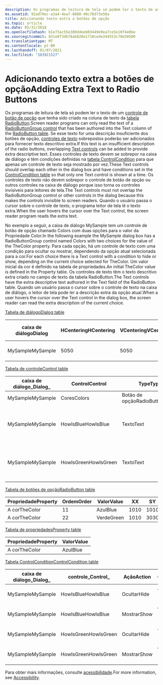 ```yaml
---
description: Os programas de leitura de tela só podem ler o texto de um controle de botão de opção que tenha sido criado na coluna de texto da tabela RadioButton.
ms.assetid: 92ad70ec-a3a4-4ea7-8888-40c78d73e58a
title: Adicionando texto extra a botões de opção
ms.topic: article
ms.date: 05/31/2018
ms.openlocfilehash: b1e73ac55e300ddee603449e9ea7ce5e10f4e0be
ms.sourcegitcommit: 831e8f3db78ab820e1710cede244553c70e50500
ms.translationtype: MT
ms.contentlocale: pt-BR
ms.lasthandoff: 01/07/2021
ms.locfileid: "103921527"
---
```

# <a name="adding-extra-text-to-radio-buttons"></a><span data-ttu-id="7c78f-103">Adicionando texto extra a botões de opção</span><span class="sxs-lookup"><span data-stu-id="7c78f-103">Adding Extra Text to Radio Buttons</span></span>

<span data-ttu-id="7c78f-104">Os programas de leitura de tela só podem ler o texto de um [controle de botão de opção](radiobuttongroup-control.md) que tenha sido criado na coluna de texto da [tabela RadioButton](radiobutton-table.md).</span><span class="sxs-lookup"><span data-stu-id="7c78f-104">Screen reader programs can only read the text of a [RadioButtonGroup control](radiobuttongroup-control.md) that has been authored into the Text column of the [RadioButton table](radiobutton-table.md).</span></span> <span data-ttu-id="7c78f-105">Se esse texto for uma descrição insuficiente dos botões de opção, [controles de texto](text-control.md) sobrepostos poderão ser adicionados para fornecer texto descritivo extra.</span><span class="sxs-lookup"><span data-stu-id="7c78f-105">If this text is an insufficient description of the radio buttons, overlapping [Text controls](text-control.md) can be added to provide extra descriptive text.</span></span> <span data-ttu-id="7c78f-106">Esses controles de texto devem se sobrepor na caixa de diálogo e têm condições definidas na [tabela ControlCondition](controlcondition-table.md) para que apenas um controle de texto seja mostrado por vez.</span><span class="sxs-lookup"><span data-stu-id="7c78f-106">These Text controls should overlap each other in the dialog box and have conditions set in the [ControlCondition table](controlcondition-table.md) so that only one Text control is shown at a time.</span></span> <span data-ttu-id="7c78f-107">Os controles de texto não devem sobrepor o controle de botão de opção ou outros controles na caixa de diálogo porque isso torna os controles invisíveis para leitores de tela.</span><span class="sxs-lookup"><span data-stu-id="7c78f-107">The Text controls must not overlap the RadioButtonGroup control or other controls in the dialog because this makes the controls invisible to screen readers.</span></span> <span data-ttu-id="7c78f-108">Quando o usuário passa o cursor sobre o controle de texto, o programa leitor de tela lê o texto extra.</span><span class="sxs-lookup"><span data-stu-id="7c78f-108">When the user hovers the cursor over the Text control, the screen reader program reads the extra text.</span></span>

<span data-ttu-id="7c78f-109">No exemplo a seguir, a caixa de diálogo MySample tem um controle de botão de opção chamado Colors com duas opções para o valor da Propriedade Color.</span><span class="sxs-lookup"><span data-stu-id="7c78f-109">In the following example the MySample dialog box has a RadioButtonGroup control named Colors with two choices for the value of the TheColor property.</span></span> <span data-ttu-id="7c78f-110">Para cada opção, há um controle de texto com uma condição para ocultar ou mostrar, dependendo da opção atual selecionada para a cor.</span><span class="sxs-lookup"><span data-stu-id="7c78f-110">For each choice there is a Text control with a condition to hide or show, depending on the current choice selected for TheColor.</span></span> <span data-ttu-id="7c78f-111">Um valor inicial da cor é definido na tabela de propriedades.</span><span class="sxs-lookup"><span data-stu-id="7c78f-111">An initial TheColor value is defined in the Property table.</span></span> <span data-ttu-id="7c78f-112">Os controles de texto têm o texto descritivo extra criado no campo de texto da tabela RadioButton.</span><span class="sxs-lookup"><span data-stu-id="7c78f-112">The Text controls have the extra descriptive text authored in the Text field of the RadioButton table.</span></span> <span data-ttu-id="7c78f-113">Quando um usuário passa o cursor sobre o controle de texto na caixa de diálogo, o leitor de tela pode ler a descrição extra da opção atual.</span><span class="sxs-lookup"><span data-stu-id="7c78f-113">When a user hovers the cursor over the Text control in the dialog box, the screen reader can read the extra description of the current choice.</span></span>

[<span data-ttu-id="7c78f-114">Tabela de diálogo</span><span class="sxs-lookup"><span data-stu-id="7c78f-114">Dialog table</span></span>](dialog-table.md)



| <span data-ttu-id="7c78f-115">caixa de diálogo</span><span class="sxs-lookup"><span data-stu-id="7c78f-115">Dialog</span></span>   | <span data-ttu-id="7c78f-116">HCentering</span><span class="sxs-lookup"><span data-stu-id="7c78f-116">HCentering</span></span> | <span data-ttu-id="7c78f-117">VCentering</span><span class="sxs-lookup"><span data-stu-id="7c78f-117">VCentering</span></span> | <span data-ttu-id="7c78f-118">Largura</span><span class="sxs-lookup"><span data-stu-id="7c78f-118">Width</span></span> | <span data-ttu-id="7c78f-119">Altura</span><span class="sxs-lookup"><span data-stu-id="7c78f-119">Height</span></span> | <span data-ttu-id="7c78f-120">Atributos</span><span class="sxs-lookup"><span data-stu-id="7c78f-120">Attributes</span></span> | <span data-ttu-id="7c78f-121">Título</span><span class="sxs-lookup"><span data-stu-id="7c78f-121">Title</span></span>                    | <span data-ttu-id="7c78f-122">Controlar \_ primeiro</span><span class="sxs-lookup"><span data-stu-id="7c78f-122">Control\_First</span></span> | <span data-ttu-id="7c78f-123">Padrão de controle \_</span><span class="sxs-lookup"><span data-stu-id="7c78f-123">Control\_Default</span></span> | <span data-ttu-id="7c78f-124">\_Cancelar controle</span><span class="sxs-lookup"><span data-stu-id="7c78f-124">Control\_Cancel</span></span> |
|----------|------------|------------|-------|--------|------------|--------------------------|----------------|------------------|-----------------|
| <span data-ttu-id="7c78f-125">MySample</span><span class="sxs-lookup"><span data-stu-id="7c78f-125">MySample</span></span> | <span data-ttu-id="7c78f-126">50</span><span class="sxs-lookup"><span data-stu-id="7c78f-126">50</span></span>         | <span data-ttu-id="7c78f-127">50</span><span class="sxs-lookup"><span data-stu-id="7c78f-127">50</span></span>         | <span data-ttu-id="7c78f-128">200</span><span class="sxs-lookup"><span data-stu-id="7c78f-128">200</span></span>   | <span data-ttu-id="7c78f-129">180</span><span class="sxs-lookup"><span data-stu-id="7c78f-129">180</span></span>    | <span data-ttu-id="7c78f-130">3</span><span class="sxs-lookup"><span data-stu-id="7c78f-130">3</span></span>          | <span data-ttu-id="7c78f-131">Botões de opção acessíveis</span><span class="sxs-lookup"><span data-stu-id="7c78f-131">Accessible radio buttons</span></span> | <span data-ttu-id="7c78f-132">Cores</span><span class="sxs-lookup"><span data-stu-id="7c78f-132">Colors</span></span>         | <span data-ttu-id="7c78f-133">Avançar</span><span class="sxs-lookup"><span data-stu-id="7c78f-133">Next</span></span>             |                 |



 

[<span data-ttu-id="7c78f-134">Tabela de controle</span><span class="sxs-lookup"><span data-stu-id="7c78f-134">Control table</span></span>](control-table.md)



| <span data-ttu-id="7c78f-135">caixa de diálogo\_</span><span class="sxs-lookup"><span data-stu-id="7c78f-135">Dialog\_</span></span> | <span data-ttu-id="7c78f-136">Control</span><span class="sxs-lookup"><span data-stu-id="7c78f-136">Control</span></span>    | <span data-ttu-id="7c78f-137">Type</span><span class="sxs-lookup"><span data-stu-id="7c78f-137">Type</span></span>             | <span data-ttu-id="7c78f-138">X</span><span class="sxs-lookup"><span data-stu-id="7c78f-138">X</span></span>   | <span data-ttu-id="7c78f-139">S</span><span class="sxs-lookup"><span data-stu-id="7c78f-139">Y</span></span>   | <span data-ttu-id="7c78f-140">Largura</span><span class="sxs-lookup"><span data-stu-id="7c78f-140">Width</span></span> | <span data-ttu-id="7c78f-141">Altura</span><span class="sxs-lookup"><span data-stu-id="7c78f-141">Height</span></span> | <span data-ttu-id="7c78f-142">Atributos</span><span class="sxs-lookup"><span data-stu-id="7c78f-142">Attributes</span></span> | <span data-ttu-id="7c78f-143">Propriedade</span><span class="sxs-lookup"><span data-stu-id="7c78f-143">Property</span></span> | <span data-ttu-id="7c78f-144">Texto</span><span class="sxs-lookup"><span data-stu-id="7c78f-144">Text</span></span>                               | <span data-ttu-id="7c78f-145">\_Próximo controle</span><span class="sxs-lookup"><span data-stu-id="7c78f-145">Control\_Next</span></span> | <span data-ttu-id="7c78f-146">Ajuda</span><span class="sxs-lookup"><span data-stu-id="7c78f-146">Help</span></span> |
|----------|------------|------------------|-----|-----|-------|--------|------------|----------|------------------------------------|---------------|------|
| <span data-ttu-id="7c78f-147">MySample</span><span class="sxs-lookup"><span data-stu-id="7c78f-147">MySample</span></span> | <span data-ttu-id="7c78f-148">Cores</span><span class="sxs-lookup"><span data-stu-id="7c78f-148">Colors</span></span>     | <span data-ttu-id="7c78f-149">Botão de opção</span><span class="sxs-lookup"><span data-stu-id="7c78f-149">RadioButtonGroup</span></span> | <span data-ttu-id="7c78f-150">2</span><span class="sxs-lookup"><span data-stu-id="7c78f-150">2</span></span>   | <span data-ttu-id="7c78f-151">20</span><span class="sxs-lookup"><span data-stu-id="7c78f-151">20</span></span>  | <span data-ttu-id="7c78f-152">100</span><span class="sxs-lookup"><span data-stu-id="7c78f-152">100</span></span>   | <span data-ttu-id="7c78f-153">50</span><span class="sxs-lookup"><span data-stu-id="7c78f-153">50</span></span>     | <span data-ttu-id="7c78f-154">3</span><span class="sxs-lookup"><span data-stu-id="7c78f-154">3</span></span>          | <span data-ttu-id="7c78f-155">A cor</span><span class="sxs-lookup"><span data-stu-id="7c78f-155">TheColor</span></span> |                                    | <span data-ttu-id="7c78f-156">Avançar</span><span class="sxs-lookup"><span data-stu-id="7c78f-156">Next</span></span>          |      |
| <span data-ttu-id="7c78f-157">MySample</span><span class="sxs-lookup"><span data-stu-id="7c78f-157">MySample</span></span> | <span data-ttu-id="7c78f-158">HowIsBlue</span><span class="sxs-lookup"><span data-stu-id="7c78f-158">HowIsBlue</span></span>  | <span data-ttu-id="7c78f-159">Texto</span><span class="sxs-lookup"><span data-stu-id="7c78f-159">Text</span></span>             | <span data-ttu-id="7c78f-160">20</span><span class="sxs-lookup"><span data-stu-id="7c78f-160">20</span></span>  | <span data-ttu-id="7c78f-161">80</span><span class="sxs-lookup"><span data-stu-id="7c78f-161">80</span></span>  | <span data-ttu-id="7c78f-162">150</span><span class="sxs-lookup"><span data-stu-id="7c78f-162">150</span></span>   | <span data-ttu-id="7c78f-163">15</span><span class="sxs-lookup"><span data-stu-id="7c78f-163">15</span></span>     | <span data-ttu-id="7c78f-164">2</span><span class="sxs-lookup"><span data-stu-id="7c78f-164">2</span></span>          |          | <span data-ttu-id="7c78f-165">É como o céu em um dia claro.</span><span class="sxs-lookup"><span data-stu-id="7c78f-165">It is like the sky on a clear day.</span></span> |               |      |
| <span data-ttu-id="7c78f-166">MySample</span><span class="sxs-lookup"><span data-stu-id="7c78f-166">MySample</span></span> | <span data-ttu-id="7c78f-167">HowIsGreen</span><span class="sxs-lookup"><span data-stu-id="7c78f-167">HowIsGreen</span></span> | <span data-ttu-id="7c78f-168">Texto</span><span class="sxs-lookup"><span data-stu-id="7c78f-168">Text</span></span>             | <span data-ttu-id="7c78f-169">20</span><span class="sxs-lookup"><span data-stu-id="7c78f-169">20</span></span>  | <span data-ttu-id="7c78f-170">80</span><span class="sxs-lookup"><span data-stu-id="7c78f-170">80</span></span>  | <span data-ttu-id="7c78f-171">150</span><span class="sxs-lookup"><span data-stu-id="7c78f-171">150</span></span>   | <span data-ttu-id="7c78f-172">15</span><span class="sxs-lookup"><span data-stu-id="7c78f-172">15</span></span>     | <span data-ttu-id="7c78f-173">2</span><span class="sxs-lookup"><span data-stu-id="7c78f-173">2</span></span>          |          | <span data-ttu-id="7c78f-174">É como a grama na primavera.</span><span class="sxs-lookup"><span data-stu-id="7c78f-174">It is like grass in the spring.</span></span>    |               |      |



 

[<span data-ttu-id="7c78f-175">Tabela de botões de opção</span><span class="sxs-lookup"><span data-stu-id="7c78f-175">RadioButton table</span></span>](radiobutton-table.md)



| <span data-ttu-id="7c78f-176">Propriedade</span><span class="sxs-lookup"><span data-stu-id="7c78f-176">Property</span></span> | <span data-ttu-id="7c78f-177">Ordem</span><span class="sxs-lookup"><span data-stu-id="7c78f-177">Order</span></span> | <span data-ttu-id="7c78f-178">Valor</span><span class="sxs-lookup"><span data-stu-id="7c78f-178">Value</span></span> | <span data-ttu-id="7c78f-179">X</span><span class="sxs-lookup"><span data-stu-id="7c78f-179">X</span></span>   | <span data-ttu-id="7c78f-180">S</span><span class="sxs-lookup"><span data-stu-id="7c78f-180">Y</span></span>   | <span data-ttu-id="7c78f-181">Largura</span><span class="sxs-lookup"><span data-stu-id="7c78f-181">Width</span></span> | <span data-ttu-id="7c78f-182">Altura</span><span class="sxs-lookup"><span data-stu-id="7c78f-182">Height</span></span> | <span data-ttu-id="7c78f-183">Texto</span><span class="sxs-lookup"><span data-stu-id="7c78f-183">Text</span></span>   | <span data-ttu-id="7c78f-184">Ajuda</span><span class="sxs-lookup"><span data-stu-id="7c78f-184">Help</span></span> |
|----------|-------|-------|-----|-----|-------|--------|--------|------|
| <span data-ttu-id="7c78f-185">A cor</span><span class="sxs-lookup"><span data-stu-id="7c78f-185">TheColor</span></span> | <span data-ttu-id="7c78f-186">1</span><span class="sxs-lookup"><span data-stu-id="7c78f-186">1</span></span>     | <span data-ttu-id="7c78f-187">Azul</span><span class="sxs-lookup"><span data-stu-id="7c78f-187">Blue</span></span>  | <span data-ttu-id="7c78f-188">10</span><span class="sxs-lookup"><span data-stu-id="7c78f-188">10</span></span>  | <span data-ttu-id="7c78f-189">10</span><span class="sxs-lookup"><span data-stu-id="7c78f-189">10</span></span>  | <span data-ttu-id="7c78f-190">80</span><span class="sxs-lookup"><span data-stu-id="7c78f-190">80</span></span>    | <span data-ttu-id="7c78f-191">15</span><span class="sxs-lookup"><span data-stu-id="7c78f-191">15</span></span>     | <span data-ttu-id="7c78f-192">Azul &</span><span class="sxs-lookup"><span data-stu-id="7c78f-192">&Blue</span></span>  |      |
| <span data-ttu-id="7c78f-193">A cor</span><span class="sxs-lookup"><span data-stu-id="7c78f-193">TheColor</span></span> | <span data-ttu-id="7c78f-194">2</span><span class="sxs-lookup"><span data-stu-id="7c78f-194">2</span></span>     | <span data-ttu-id="7c78f-195">Verde</span><span class="sxs-lookup"><span data-stu-id="7c78f-195">Green</span></span> | <span data-ttu-id="7c78f-196">10</span><span class="sxs-lookup"><span data-stu-id="7c78f-196">10</span></span>  | <span data-ttu-id="7c78f-197">30</span><span class="sxs-lookup"><span data-stu-id="7c78f-197">30</span></span>  | <span data-ttu-id="7c78f-198">80</span><span class="sxs-lookup"><span data-stu-id="7c78f-198">80</span></span>    | <span data-ttu-id="7c78f-199">15</span><span class="sxs-lookup"><span data-stu-id="7c78f-199">15</span></span>     | <span data-ttu-id="7c78f-200">&verde</span><span class="sxs-lookup"><span data-stu-id="7c78f-200">&Green</span></span> |      |



 

[<span data-ttu-id="7c78f-201">Tabela de propriedades</span><span class="sxs-lookup"><span data-stu-id="7c78f-201">Property table</span></span>](property-table.md)



| <span data-ttu-id="7c78f-202">Propriedade</span><span class="sxs-lookup"><span data-stu-id="7c78f-202">Property</span></span> | <span data-ttu-id="7c78f-203">Valor</span><span class="sxs-lookup"><span data-stu-id="7c78f-203">Value</span></span> |
|----------|-------|
| <span data-ttu-id="7c78f-204">A cor</span><span class="sxs-lookup"><span data-stu-id="7c78f-204">TheColor</span></span> | <span data-ttu-id="7c78f-205">Azul</span><span class="sxs-lookup"><span data-stu-id="7c78f-205">Blue</span></span>  |



 

[<span data-ttu-id="7c78f-206">Tabela ControlCondition</span><span class="sxs-lookup"><span data-stu-id="7c78f-206">ControlCondition table</span></span>](controlcondition-table.md)



| <span data-ttu-id="7c78f-207">caixa de diálogo\_</span><span class="sxs-lookup"><span data-stu-id="7c78f-207">Dialog\_</span></span> | <span data-ttu-id="7c78f-208">controle\_</span><span class="sxs-lookup"><span data-stu-id="7c78f-208">Control\_</span></span>  | <span data-ttu-id="7c78f-209">Ação</span><span class="sxs-lookup"><span data-stu-id="7c78f-209">Action</span></span> | <span data-ttu-id="7c78f-210">Condição</span><span class="sxs-lookup"><span data-stu-id="7c78f-210">Condition</span></span>                 |
|----------|------------|--------|---------------------------|
| <span data-ttu-id="7c78f-211">MySample</span><span class="sxs-lookup"><span data-stu-id="7c78f-211">MySample</span></span> | <span data-ttu-id="7c78f-212">HowIsBlue</span><span class="sxs-lookup"><span data-stu-id="7c78f-212">HowIsBlue</span></span>  | <span data-ttu-id="7c78f-213">Ocultar</span><span class="sxs-lookup"><span data-stu-id="7c78f-213">Hide</span></span>   | <span data-ttu-id="7c78f-214">A cor <>  "azul"</span><span class="sxs-lookup"><span data-stu-id="7c78f-214">TheColor <> "Blue"</span></span>  |
| <span data-ttu-id="7c78f-215">MySample</span><span class="sxs-lookup"><span data-stu-id="7c78f-215">MySample</span></span> | <span data-ttu-id="7c78f-216">HowIsBlue</span><span class="sxs-lookup"><span data-stu-id="7c78f-216">HowIsBlue</span></span>  | <span data-ttu-id="7c78f-217">Mostrar</span><span class="sxs-lookup"><span data-stu-id="7c78f-217">Show</span></span>   | <span data-ttu-id="7c78f-218">Cor = "azul"</span><span class="sxs-lookup"><span data-stu-id="7c78f-218">TheColor = "Blue"</span></span>         |
| <span data-ttu-id="7c78f-219">MySample</span><span class="sxs-lookup"><span data-stu-id="7c78f-219">MySample</span></span> | <span data-ttu-id="7c78f-220">HowIsGreen</span><span class="sxs-lookup"><span data-stu-id="7c78f-220">HowIsGreen</span></span> | <span data-ttu-id="7c78f-221">Ocultar</span><span class="sxs-lookup"><span data-stu-id="7c78f-221">Hide</span></span>   | <span data-ttu-id="7c78f-222">A cor <>  "verde"</span><span class="sxs-lookup"><span data-stu-id="7c78f-222">TheColor <> "Green"</span></span> |
| <span data-ttu-id="7c78f-223">MySample</span><span class="sxs-lookup"><span data-stu-id="7c78f-223">MySample</span></span> | <span data-ttu-id="7c78f-224">HowIsGreen</span><span class="sxs-lookup"><span data-stu-id="7c78f-224">HowIsGreen</span></span> | <span data-ttu-id="7c78f-225">Mostrar</span><span class="sxs-lookup"><span data-stu-id="7c78f-225">Show</span></span>   | <span data-ttu-id="7c78f-226">Cor = "verde"</span><span class="sxs-lookup"><span data-stu-id="7c78f-226">TheColor = "Green"</span></span>        |



 

<span data-ttu-id="7c78f-227">Para obter mais informações, consulte [acessibilidade](accessibility.md).</span><span class="sxs-lookup"><span data-stu-id="7c78f-227">For more information, see [Accessibility](accessibility.md).</span></span>

 

 



